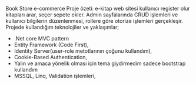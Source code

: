 Book Store e-commerce
Proje özeti: e-kitap web sitesi kullanıcı register olur kitapları arar, seçer sepete ekler. Admin sayfalarında CRUD işlemleri ve kullanıcı bilgilerin düzenlenmesi, rollere göre otorize işlemleri gerçekleşir. 
Projede kullandığım teknolojiler ve yaklaşımlar;
- .Net core MVC pattern
- Entity Framework (Code First),
- Identity Server(user-role metotlarının çoğunu kullandım),
- Cookie-Based Authentication,
- Yalın ve amaca yönelik olması için tema giydirmedim sadece bootstrap kullandım
- MSSQL, Linq, Validation işlemleri, 
